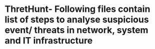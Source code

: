 # ThretHunt- Following files  contain list of steps to analyse suspicious event/ threats  in network, system and IT infrastructure
